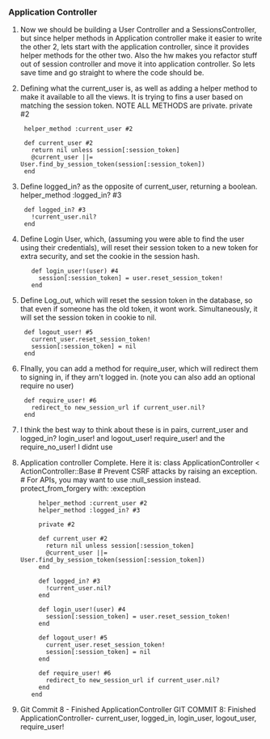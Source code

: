 ### Application Controller

1. Now we should be building a User Controller and a SessionsController, but since helper methods in Application controller make it easier to write the other 2, lets start with the application controller, since it provides helper methods for the other two. Also the hw makes you refactor stuff out of session controller and move it into application controller. So lets save time and go straight to where the code should be.

2. Defining what the current_user is, as well as adding a helper method to make it available to all the views. It is trying to fins a user based on matching the session token. NOTE ALL METHODS are private.
        private #2

        helper_method :current_user #2

        def current_user #2
          return nil unless session[:session_token]
          @current_user ||= User.find_by_session_token(session[:session_token])
        end

3. Define logged_in? as the opposite of current_user, returning a boolean.
        helper_method :logged_in? #3

        def logged_in? #3
          !current_user.nil?
        end
4. Define Login User, which, (assuming you were able to find the user using their credentials), will reset their session token to a new token for extra security, and set the cookie in the session hash.

          def login_user!(user) #4
            session[:session_token] = user.reset_session_token!
          end

5. Define Log_out, which will reset the session token in the database, so that even if someone has the old token, it wont work. Simultaneously, it will set the session token in cookie to nil.

        def logout_user! #5
          current_user.reset_session_token!
          session[:session_token] = nil
        end

6. FInally, you can add a method for require_user, which will redirect them to signing in, if they arn't logged in.  (note you can also add an optional require no user)

        def require_user! #6
          redirect_to new_session_url if current_user.nil?
        end

7. I think the best way to think about these is in pairs,
        current_user and logged_in?
        login_user! and logout_user!
        require_user! and the require_no_user! I didnt use

8. Application controller Complete. Here it is:
          class ApplicationController < ActionController::Base
            # Prevent CSRF attacks by raising an exception.
            # For APIs, you may want to use :null_session instead.
            protect_from_forgery with: :exception

            helper_method :current_user #2
            helper_method :logged_in? #3

            private #2

            def current_user #2
              return nil unless session[:session_token]
              @current_user ||= User.find_by_session_token(session[:session_token])
            end

            def logged_in? #3
              !current_user.nil?
            end

            def login_user!(user) #4
              session[:session_token] = user.reset_session_token!
            end

            def logout_user! #5
              current_user.reset_session_token!
              session[:session_token] = nil
            end

            def require_user! #6
              redirect_to new_session_url if current_user.nil?
            end
          end

9. Git Commit 8 - Finished ApplicationController
          GIT COMMIT 8: Finished ApplicationController- current_user, logged_in, login_user, logout_user, require_user!
